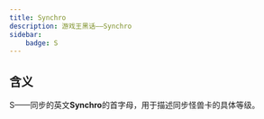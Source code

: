 ```yaml
---
title: Synchro
description: 游戏王黑话——Synchro
sidebar:
    badge: S
---
```


## 含义

S——同步的英文**Synchro**的首字母，用于描述同步怪兽卡的具体等级。
